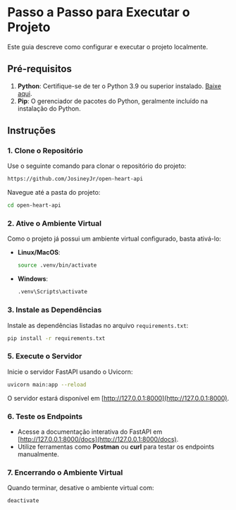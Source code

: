 # Passo a Passo para Executar o Projeto

Este guia descreve como configurar e executar o projeto localmente.

## Pré-requisitos

1. **Python**: Certifique-se de ter o Python 3.9 ou superior instalado. [Baixe aqui](https://www.python.org/downloads/).
2. **Pip**: O gerenciador de pacotes do Python, geralmente incluído na instalação do Python.

## Instruções

### 1. Clone o Repositório

Use o seguinte comando para clonar o repositório do projeto:

```bash
https://github.com/JosineyJr/open-heart-api
```

Navegue até a pasta do projeto:

```bash
cd open-heart-api
```

### 2. Ative o Ambiente Virtual

Como o projeto já possui um ambiente virtual configurado, basta ativá-lo:

- **Linux/MacOS**:

  ```bash
  source .venv/bin/activate
  ```

- **Windows**:
  
  ```bash
  .venv\Scripts\activate
  ```

### 3. Instale as Dependências

Instale as dependências listadas no arquivo `requirements.txt`:

```bash
pip install -r requirements.txt
```
### 5. Execute o Servidor

Inicie o servidor FastAPI usando o Uvicorn:

```bash
uvicorn main:app --reload
```

O servidor estará disponível em [http://127.0.0.1:8000](http://127.0.0.1:8000).

### 6. Teste os Endpoints

- Acesse a documentação interativa do FastAPI em [http://127.0.0.1:8000/docs](http://127.0.0.1:8000/docs).
- Utilize ferramentas como **Postman** ou **curl** para testar os endpoints manualmente.

### 7. Encerrando o Ambiente Virtual

Quando terminar, desative o ambiente virtual com:

```bash
deactivate
```
